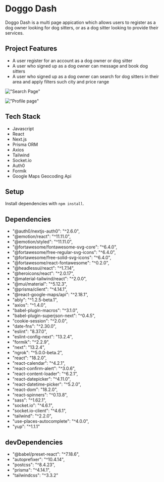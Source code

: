 # Doggo Dash
Doggo Dash is a multi page appication which allows users to register as a dog owner looking for dog sitters, or as a dog sitter looking to provide their services. 

## Project Features
- A user register for an account as a dog owner or dog sitter
- A user who signed up as a dog owner can message and book dog sitters
- A user who signed up as a dog owner can search for dog sitters in their area and apply filters such city and price range

!["Search Page"](https://github.com/Jayengeo/Scheduler/assets/103899466/6ab2aa2f-9540-465a-a708-5f0435d73cf9)

!["Profile page"](https://github.com/Jayengeo/Scheduler/assets/103899466/6a12f814-d761-4563-a90a-32342dbd067b)


## Tech Stack 
- Javascript
- React
- Next.js 
- Prisma ORM 
- Axios
- Tailwind 
- Socket.io
- Auth0
- Formik
- Google Maps Geocoding Api

## Setup

Install dependencies with `npm install`.


## Dependencies  
- "@auth0/nextjs-auth0": "^2.6.0",
- "@emotion/react": "^11.11.0",
- "@emotion/styled": "^11.11.0",
- "@fortawesome/fontawesome-svg-core": "^6.4.0",
- "@fortawesome/free-regular-svg-icons": "^6.4.0",
- "@fortawesome/free-solid-svg-icons": "^6.4.0",
- "@fortawesome/react-fontawesome": "^0.2.0",
- "@headlessui/react": "^1.7.14",
- "@heroicons/react": "^2.0.17",
- "@material-tailwind/react": "^2.0.0",
- "@mui/material": "^5.12.3",
- "@prisma/client": "^4.14.1",
- "@react-google-maps/api": "^2.18.1",
- "ably": "^1.2.5-beta.1",
- "axios": "^1.4.0",
- "babel-plugin-macros": "^3.1.0",
- "babel-plugin-superjson-next": "^0.4.5",
- "cookie-session": "^2.0.0",
- "date-fns": "^2.30.0",
- "eslint": "8.37.0",
- "eslint-config-next": "13.2.4",
- "formik": "^2.2.9",
- "next": "13.2.4",
- "ngrok": "^5.0.0-beta.2",
- "react": "18.2.0",
- "react-calendar": "^4.2.1",
- "react-confirm-alert": "^3.0.6",
- "react-content-loader": "^6.2.1",
- "react-datepicker": "^4.11.0",
- "react-datetime-picker": "^5.2.0",
- "react-dom": "18.2.0",
- "react-spinners": "^0.13.8",
- "sass": "^1.62.1",
- "socket.io": "^4.6.1",
- "socket.io-client": "^4.6.1",
- "tailwind": "^2.2.0",
- "use-places-autocomplete": "^4.0.0",
- "yup": "^1.1.1"

## devDependencies 
- "@babel/preset-react": "^7.18.6",
- "autoprefixer": "^10.4.14",
- "postcss": "^8.4.23",
- "prisma": "^4.14.1",
- "tailwindcss": "^3.3.2"